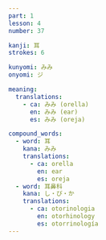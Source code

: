 ```yaml
---
part: 1
lesson: 4
number: 37

kanji: 耳
strokes: 6

kunyomi: みみ
onyomi: ジ

meaning:
  translations:
    - ca: みみ (orella)
      en: みみ (ear)
      es: みみ (oreja)

compound_words:
  - word: 耳
    kana: みみ
    translations:
      - ca: orella
        en: ear
        es: oreja
  - word: 耳鼻科
    kana: し・び・か
    translations:
      - ca: otorinologia
        en: otorhinology
        es: otorrinología
---
```

